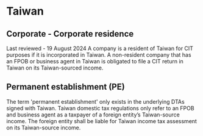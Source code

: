 # Taiwan
## Corporate - Corporate residence
Last reviewed - 19 August 2024
A company is a resident of Taiwan for CIT purposes if it is incorporated in Taiwan. A non-resident company that has an FPOB or business agent in Taiwan is obligated to file a CIT return in Taiwan on its Taiwan-sourced income.
## Permanent establishment (PE)
The term 'permanent establishment' only exists in the underlying DTAs signed with Taiwan. Taiwan domestic tax regulations only refer to an FPOB and business agent as a taxpayer of a foreign entity’s Taiwan-source income. The foreign entity shall be liable for Taiwan income tax assessment on its Taiwan-source income.

